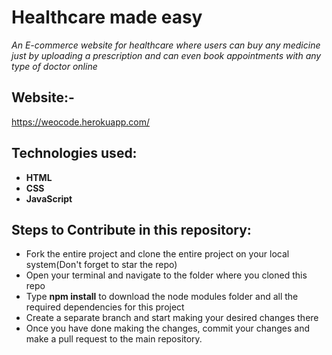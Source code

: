 # Healthcare made easy
*An E-commerce website for healthcare where users can buy any medicine just by uploading a prescription and can even book appointments with any type of doctor online* 

## Website:-
https://weocode.herokuapp.com/

## Technologies used:
- **HTML**
- **CSS**
- **JavaScript**

## Steps to Contribute in this repository:
- Fork the entire project and clone the entire project on your local system(Don't forget to star the repo)
- Open your terminal and navigate to the folder where you cloned this repo
- Type **npm install** to download the node modules folder and all the required dependencies for this project
- Create a separate branch and start making your desired changes there
- Once you have done making the changes, commit your changes and make a pull request to the main repository.
 
